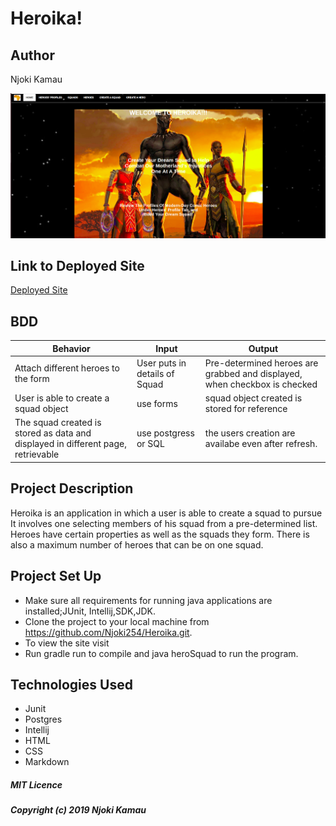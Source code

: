 # Heroika!

## Author

Njoki Kamau
 
 ![Heroika Homepage](./src/main/resources/public/images/homepage2.jpg)
 
 ## Link to Deployed Site
 [Deployed Site](heroika.herokuapp.com/)

 ## BDD
 
|Behavior | Input| Output|   
|---------|------|-------|
|Attach different heroes to the form| User puts in details of Squad| Pre-determined heroes are grabbed and displayed, when checkbox is checked|
|User is able to create a squad object| use forms| squad object created is stored for reference|
|The squad created is stored as data and displayed in different page, retrievable| use postgress or SQL| the users creation are availabe even after refresh.|
 
 ## Project Description
 Heroika is an application in which a user is able to create a squad to pursue 
 It involves one selecting members of his squad from a pre-determined list. Heroes have certain properties as well as the squads they form.
 There is also a maximum number of heroes that can be on one squad.
 
 ## Project Set Up
 
 - Make sure all requirements for running java applications are installed;JUnit, Intellij,SDK,JDK.
 - Clone the project to your local machine from https://github.com/Njoki254/Heroika.git.
 - To view the site visit 
 - Run gradle run to compile and java heroSquad to run the program.
 
 ## Technologies Used
 
 
 - Junit
 - Postgres
 - Intellij
 - HTML
-  CSS
- Markdown

##### MIT Licence
#####  Copyright (c) 2019 Njoki Kamau

